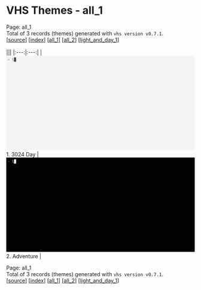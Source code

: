 # VHS Themes - all_1

Page: all_1<br>
Total of 3 records (themes) generated with `vhs version v0.7.1`.<br>
[[source](../main)] [[index](pages/page_index.md)] [[all_1](pages/page_all_1.md)] [[all_2](pages/page_all_2.md)] [[light_and_day_1](pages/page_light_and_day_1.md)]
<br>
<br>
|||
|:---:|:---:|
| ![3024 Day](records/001%203024%20Day.gif)<br>1. 3024 Day | ![Adventure](records/002%20Adventure.gif)<br>2. Adventure |

Page: all_1<br>
Total of 3 records (themes) generated with `vhs version v0.7.1`.<br>
[[source](../main)] [[index](pages/page_index.md)] [[all_1](pages/page_all_1.md)] [[all_2](pages/page_all_2.md)] [[light_and_day_1](pages/page_light_and_day_1.md)]